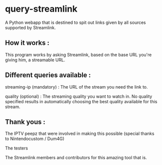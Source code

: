 # query-streamlink
A Python webapp that is destined to spit out links given by all sources supported by Streamlink.

## How it works :
 
This program works by asking Streamlink, based on the base URL you're giving him, a streamable URL.

## Different queries available :

streaming-ip (mandatory) : The URL of the stream you need the link to.

quality (optional) : The streaming quality you want to watch in. No quality specified results in automatically choosing the best quality available for this stream.

## Thank yous :

The IPTV peepz that were involved in making this possible (special thanks to Nintendocustom / Dum4G)

The testers

The Streamlink members and contributors for this amazing tool that is.
